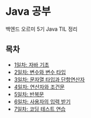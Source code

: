 # Java 공부
백엔드 오르미 5기 Java TIL 정리

## 목차
- <a href="TIL/Day 1.md">1일차: 자바 기초</a>
- <a href="TIL/Day 2.md">2일차: 변수와 변수 타입</a>
- <a href="TIL/Day 3.md">3일차: 문자열 타입과 단항연산자</a>
- <a href="TIL/Day 4.md">4일차: 연산자와 조건문</a>
- <a href="TIL/Day 5.md">5일차: 반복문</a>
- <a href="TIL/Day 6.md">6일차: 사용자의 입력 받기</a>
- <a href="TIL/Day 7.md">7일차: 코딩 테스트 연습</a>
